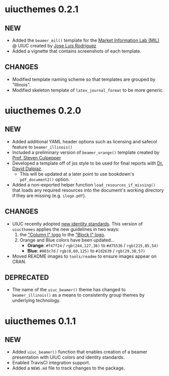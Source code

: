 # uiucthemes 0.2.1

## NEW

- Added the `beamer_mil()` template for the 
  [Market Information Lab (MIL)](https://business.illinois.edu/mil/) @ UIUC
  created by [Jose Luis Rodriguez](https://www.linkedin.com/in/jlroo)
- Added a vignette that contains screenshots of each template.

## CHANGES

- Modified template naming scheme so that templates are grouped by "Illinois".
- Modified skeleton template of `latex_journal_format` to be more generic.

# uiucthemes 0.2.0

## NEW

- Added additional YAML header options such as licensing and safecol feature 
  to `beamer_illinois()`
- Included a preliminary version of `beamer_orange()` template created by
  [Prof. Steven Culpepper](https://stat.illinois.edu/directory/profile/sculpepp)
- Developed a template off of jss style to be used for final reports with
  [Dr. David Dalpiaz](https://daviddalpiaz.com/). 
    - This will be updated at a later point to use bookdown's `pdf_document2()` option.
- Added a non-exported helper function `load_resources_if_missing()` that
  loads any required resources into the document's working directory if they 
  are missing (e.g. `ilogo.pdf`).

## CHANGES

- UIUC recently adopted [new identity standards](http://brand.illinois.edu/). This version of `uiucthemes` applies the new guidelines in two ways:
    1. the ["Column I" logo](https://news.illinois.edu/view/6367/543635#image-2) to the ["Block I" logo](https://news.illinois.edu/view/6367/543635#image-1).
    2. Orange and Blue colors have been updated... 
        - **Orange**: `#f47f24` / `rgb(244,127,36)` to `#d75536` / `rgb(215,85,54)`
        - **Blue**: `#003c7d` / `rgb(0,60,125)` to `#1d2639` / `rgb(29,38,57)`
- Moved README images to `tools/readme` to ensure images appear on CRAN.

## DEPRECATED

- The name of the `uiuc_beamer()` theme has changed to `beamer_illinois()` as 
  a means to consistently group themes by underlying technology.

# uiucthemes 0.1.1

## NEW 

- Added `uiuc_beamer()` function that enables creation of a beamer presentation
  with UIUC colors and identity standards.
- Enabled TravisCI integration support.
- Added a `NEWS.md` file to track changes to the package.
